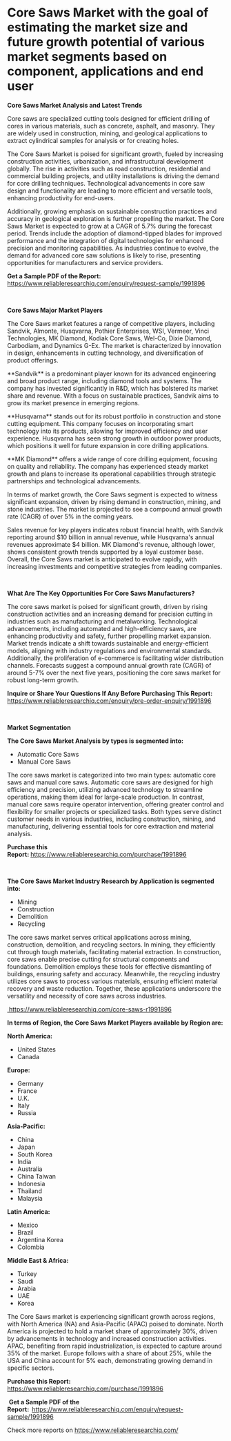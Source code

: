 <p><h1>Core Saws Market with the goal of estimating the market size and future growth potential of various market segments based on component, applications and end user</h1></p><p><strong>Core Saws Market Analysis and Latest Trends</strong></p>
<p><p>Core saws are specialized cutting tools designed for efficient drilling of cores in various materials, such as concrete, asphalt, and masonry. They are widely used in construction, mining, and geological applications to extract cylindrical samples for analysis or for creating holes.</p><p>The Core Saws Market is poised for significant growth, fueled by increasing construction activities, urbanization, and infrastructural development globally. The rise in activities such as road construction, residential and commercial building projects, and utility installations is driving the demand for core drilling techniques. Technological advancements in core saw design and functionality are leading to more efficient and versatile tools, enhancing productivity for end-users.</p><p>Additionally, growing emphasis on sustainable construction practices and accuracy in geological exploration is further propelling the market. The Core Saws Market is expected to grow at a CAGR of 5.7% during the forecast period. Trends include the adoption of diamond-tipped blades for improved performance and the integration of digital technologies for enhanced precision and monitoring capabilities. As industries continue to evolve, the demand for advanced core saw solutions is likely to rise, presenting opportunities for manufacturers and service providers.</p></p>
<p><strong>Get a Sample PDF of the Report:&nbsp;</strong> <a href="https://www.reliableresearchiq.com/enquiry/request-sample/1991896?utm_campaign=3097&utm_medium=2&utm_source=Github&utm_content=ia&utm_term=08042025&utm_id=core-saws">https://www.reliableresearchiq.com/enquiry/request-sample/1991896</a></p>
<p>&nbsp;</p>
<p><strong>Core Saws Major Market Players</strong></p>
<p><p>The Core Saws market features a range of competitive players, including Sandvik, Almonte, Husqvarna, Pothier Enterprises, WSI, Vermeer, Vinci Technologies, MK Diamond, Kodiak Core Saws, Wel-Co, Dixie Diamond, Carbodiam, and Dynamics G-Ex. The market is characterized by innovation in design, enhancements in cutting technology, and diversification of product offerings.</p><p>**Sandvik** is a predominant player known for its advanced engineering and broad product range, including diamond tools and systems. The company has invested significantly in R&D, which has bolstered its market share and revenue. With a focus on sustainable practices, Sandvik aims to grow its market presence in emerging regions.</p><p>**Husqvarna** stands out for its robust portfolio in construction and stone cutting equipment. This company focuses on incorporating smart technology into its products, allowing for improved efficiency and user experience. Husqvarna has seen strong growth in outdoor power products, which positions it well for future expansion in core drilling applications.</p><p>**MK Diamond** offers a wide range of core drilling equipment, focusing on quality and reliability. The company has experienced steady market growth and plans to increase its operational capabilities through strategic partnerships and technological advancements.</p><p>In terms of market growth, the Core Saws segment is expected to witness significant expansion, driven by rising demand in construction, mining, and stone industries. The market is projected to see a compound annual growth rate (CAGR) of over 5% in the coming years.</p><p>Sales revenue for key players indicates robust financial health, with Sandvik reporting around $10 billion in annual revenue, while Husqvarna's annual revenues approximate $4 billion. MK Diamond's revenue, although lower, shows consistent growth trends supported by a loyal customer base. Overall, the Core Saws market is anticipated to evolve rapidly, with increasing investments and competitive strategies from leading companies.</p></p>
<p>&nbsp;</p>
<p><strong>What Are The Key Opportunities For Core Saws Manufacturers?</strong></p>
<p><p>The core saws market is poised for significant growth, driven by rising construction activities and an increasing demand for precision cutting in industries such as manufacturing and metalworking. Technological advancements, including automated and high-efficiency saws, are enhancing productivity and safety, further propelling market expansion. Market trends indicate a shift towards sustainable and energy-efficient models, aligning with industry regulations and environmental standards. Additionally, the proliferation of e-commerce is facilitating wider distribution channels. Forecasts suggest a compound annual growth rate (CAGR) of around 5-7% over the next five years, positioning the core saws market for robust long-term growth.</p></p>
<p><strong>Inquire or Share Your Questions If Any Before Purchasing This Report:</strong> <a href="https://www.reliableresearchiq.com/enquiry/pre-order-enquiry/1991896?utm_campaign=3097&utm_medium=2&utm_source=Github&utm_content=ia&utm_term=08042025&utm_id=core-saws">https://www.reliableresearchiq.com/enquiry/pre-order-enquiry/1991896</a></p>
<p>&nbsp;</p>
<p><strong>Market Segmentation</strong></p>
<p><strong>The Core Saws Market Analysis by types is segmented into:</strong></p>
<p><ul><li>Automatic Core Saws</li><li>Manual Core Saws</li></ul></p>
<p><p>The core saws market is categorized into two main types: automatic core saws and manual core saws. Automatic core saws are designed for high efficiency and precision, utilizing advanced technology to streamline operations, making them ideal for large-scale production. In contrast, manual core saws require operator intervention, offering greater control and flexibility for smaller projects or specialized tasks. Both types serve distinct customer needs in various industries, including construction, mining, and manufacturing, delivering essential tools for core extraction and material analysis.</p></p>
<p><strong>Purchase this Report:&nbsp;</strong><a href="https://www.reliableresearchiq.com/purchase/1991896?utm_campaign=3097&utm_medium=2&utm_source=Github&utm_content=ia&utm_term=08042025&utm_id=core-saws">https://www.reliableresearchiq.com/purchase/1991896</a></p>
<p>&nbsp;</p>
<p><strong>The Core Saws Market Industry Research by Application is segmented into:</strong></p>
<p><ul><li>Mining</li><li>Construction</li><li>Demolition</li><li>Recycling</li></ul></p>
<p><p>The core saws market serves critical applications across mining, construction, demolition, and recycling sectors. In mining, they efficiently cut through tough materials, facilitating material extraction. In construction, core saws enable precise cutting for structural components and foundations. Demolition employs these tools for effective dismantling of buildings, ensuring safety and accuracy. Meanwhile, the recycling industry utilizes core saws to process various materials, ensuring efficient material recovery and waste reduction. Together, these applications underscore the versatility and necessity of core saws across industries.</p></p>
<p><a href="https://www.reliableresearchiq.com/core-saws-r1991896?utm_campaign=3097&utm_medium=2&utm_source=Github&utm_content=ia&utm_term=08042025&utm_id=core-saws">&nbsp;https://www.reliableresearchiq.com/core-saws-r1991896</a></p>
<p><strong>In terms of Region, the Core Saws Market Players available by Region are:</strong></p>
<p>
    <p> <strong> North America: </strong>
        <ul>
            <li>United States</li>
            <li>Canada</li>
        </ul>
        </p> 
    <p> <strong> Europe: </strong>
        <ul>
            <li>Germany</li>
            <li>France</li>
            <li>U.K.</li>
            <li>Italy</li>
            <li>Russia</li>
        </ul>
        </p> 
    <p> <strong> Asia-Pacific: </strong>
        <ul>
            <li>China</li>
            <li>Japan</li>
            <li>South Korea</li>
            <li>India</li>
            <li>Australia</li>
            <li>China Taiwan</li>
            <li>Indonesia</li>
            <li>Thailand</li>
            <li>Malaysia</li>
        </ul>
        </p> 
    <p> <strong> Latin America: </strong>
        <ul>
            <li>Mexico</li>
            <li>Brazil</li>
            <li>Argentina Korea</li>
            <li>Colombia</li>
        </ul>
        </p> 
    <p> <strong> Middle East & Africa: </strong>
        <ul>
            <li>Turkey</li>
            <li>Saudi</li>
            <li>Arabia</li>
            <li>UAE</li>
            <li>Korea</li>
        </ul>
    </p>
    </p>
<p><p>The Core Saws market is experiencing significant growth across regions, with North America (NA) and Asia-Pacific (APAC) poised to dominate. North America is projected to hold a market share of approximately 30%, driven by advancements in technology and increased construction activities. APAC, benefiting from rapid industrialization, is expected to capture around 35% of the market. Europe follows with a share of about 25%, while the USA and China account for 5% each, demonstrating growing demand in specific sectors.</p></p>
<p><strong>Purchase this Report: </strong><a href="https://www.reliableresearchiq.com/purchase/1991896?utm_campaign=3097&utm_medium=2&utm_source=Github&utm_content=ia&utm_term=08042025&utm_id=core-saws">https://www.reliableresearchiq.com/purchase/1991896</a></p>
<p>&nbsp;<strong>Get a Sample PDF of the Report:&nbsp;&nbsp;</strong><a href="https://www.reliableresearchiq.com/enquiry/request-sample/1991896?utm_campaign=3097&utm_medium=2&utm_source=Github&utm_content=ia&utm_term=08042025&utm_id=core-saws">https://www.reliableresearchiq.com/enquiry/request-sample/1991896</a></p>
<p><strong></strong></p>
<p>Check more reports on <a href="https://www.reliableresearchiq.com/?utm_campaign=3097&utm_medium=2&utm_source=Github&utm_content=ia&utm_term=08042025&utm_id=core-saws">https://www.reliableresearchiq.com/</a></p>